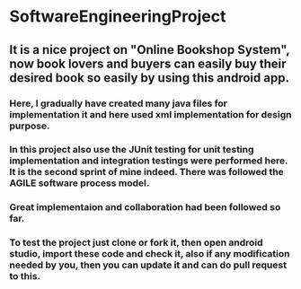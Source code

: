 # SoftwareEngineeringProject

## It is a nice project on "Online Bookshop System", now book lovers and buyers can easily buy their desired book so easily by using this android app.

### Here, I gradually have created many java files for implementation it and here used xml implementation for design purpose.

### In this project also use the JUnit testing for unit testing implementation and integration testings were performed here. It is the second sprint of mine indeed. There was followed the AGILE software process model.

### Great implementaion and collaboration had been followed so far.

### To test the project just clone or fork it, then open android studio, import these code and check it, also if any modification needed by you, then you can update it and can do pull request to this.

